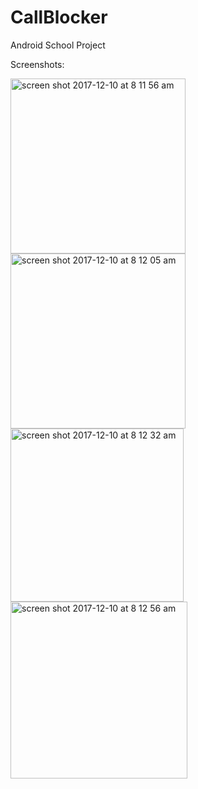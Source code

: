 # CallBlocker
Android School Project

Screenshots:

<img width="280" alt="screen shot 2017-12-10 at 8 11 56 am" src="https://user-images.githubusercontent.com/20143504/33805672-5939e624-dd82-11e7-9958-24d319c46285.png">

<img width="280" alt="screen shot 2017-12-10 at 8 12 05 am" src="https://user-images.githubusercontent.com/20143504/33805675-5e2640b0-dd82-11e7-9e5a-1fefd54a1139.png">

<img width="277" alt="screen shot 2017-12-10 at 8 12 32 am" src="https://user-images.githubusercontent.com/20143504/33805678-6217abc8-dd82-11e7-9000-b69905a4dc9e.png">

<img width="283" alt="screen shot 2017-12-10 at 8 12 56 am" src="https://user-images.githubusercontent.com/20143504/33805680-6672bc6c-dd82-11e7-8eb0-effa2b2a7411.png">
